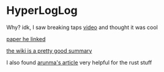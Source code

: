 # HyperLogLog

Why? idk, I saw breaking taps [video](https://www.youtube.com/watch?v=lJYufx0bfpw) and thought it was cool

[paper he linked](https://algo.inria.fr/flajolet/Publications/FlFuGaMe07.pdf)

[the wiki is a pretty good summary](https://en.wikipedia.org/wiki/HyperLogLog)

I also found [arunma's article](https://www.arunma.com/2023/05/01/build-your-own-hyperloglog) very helpful for the rust stuff
